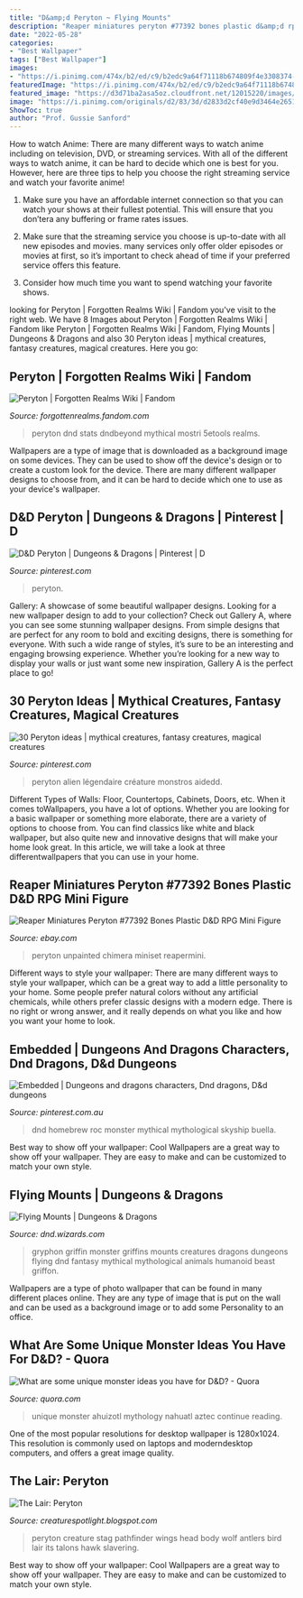 ```yaml
---
title: "D&amp;d Peryton ~ Flying Mounts"
description: "Reaper miniatures peryton #77392 bones plastic d&amp;d rpg mini figure"
date: "2022-05-28"
categories:
- "Best Wallpaper"
tags: ["Best Wallpaper"]
images:
- "https://i.pinimg.com/474x/b2/ed/c9/b2edc9a64f71118b674809f4e3308374--peryton-eme.jpg"
featuredImage: "https://i.pinimg.com/474x/b2/ed/c9/b2edc9a64f71118b674809f4e3308374--peryton-eme.jpg"
featured_image: "https://d3d71ba2asa5oz.cloudfront.net/12015220/images/77392_reap-1.jpg"
image: "https://i.pinimg.com/originals/d2/83/3d/d2833d2cf40e9d3464e26519ab4cfa29.jpg"
ShowToc: true
author: "Prof. Gussie Sanford"
---
```



How to watch Anime: There are many different ways to watch anime including on television, DVD, or streaming services.
With all of the different ways to watch anime, it can be hard to decide which one is best for you. However, here are three tips to help you choose the right streaming service and watch your favorite anime!
1. Make sure you have an affordable internet connection so that you can watch your shows at their fullest potential. This will ensure that you don’tera any buffering or frame rates issues.

2. Make sure that the streaming service you choose is up-to-date with all new episodes and movies. many services only offer older episodes or movies at first, so it’s important to check ahead of time if your preferred service offers this feature.

3. Consider how much time you want to spend watching your favorite shows.

	

		
looking for Peryton | Forgotten Realms Wiki | Fandom you've visit to the right web. We have 8 Images about Peryton | Forgotten Realms Wiki | Fandom like Peryton | Forgotten Realms Wiki | Fandom, Flying Mounts | Dungeons &amp; Dragons and also 30 Peryton ideas | mythical creatures, fantasy creatures, magical creatures. Here you go:
		
    
## Peryton | Forgotten Realms Wiki | Fandom

<img loading=lazy src="https://vignette.wikia.nocookie.net/forgottenrealms/images/8/8d/Peryton5e.png/revision/latest?cb=20171010174015" onerror="this.onerror=null;this.src='https://tse2.mm.bing.net/th?id=OIP.-Poz_gqNQxz60JWx7vAN4QHaHq&amp;pid=15.1';" alt="Peryton | Forgotten Realms Wiki | Fandom">

_Source: forgottenrealms.fandom.com_

>peryton dnd stats dndbeyond mythical mostri 5etools realms. 

	

Wallpapers are a type of image that is downloaded as a background image on some devices. They can be used to show off the device's design or to create a custom look for the device. There are many different wallpaper designs to choose from, and it can be hard to decide which one to use as your device's wallpaper.

    
## D&amp;D Peryton | Dungeons &amp; Dragons | Pinterest | D

<img loading=lazy src="https://s-media-cache-ak0.pinimg.com/736x/ce/27/2c/ce272cebd674e733a6b09494b19059ff.jpg" onerror="this.onerror=null;this.src='https://tse3.mm.bing.net/th?id=OIP.QXcJvpsTJ9V1PhHSlUQMHwHaKb&amp;pid=15.1';" alt="D&amp;D Peryton | Dungeons &amp; Dragons | Pinterest | D">

_Source: pinterest.com_

>peryton. 

	

Gallery: A showcase of some beautiful wallpaper designs.
Looking for a new wallpaper design to add to your collection? Check out Gallery A, where you can see some stunning wallpaper designs. From simple designs that are perfect for any room to bold and exciting designs, there is something for everyone. With such a wide range of styles, it’s sure to be an interesting and engaging browsing experience. Whether you’re looking for a new way to display your walls or just want some new inspiration, Gallery A is the perfect place to go!





	
	
    
## 30 Peryton Ideas | Mythical Creatures, Fantasy Creatures, Magical Creatures

<img loading=lazy src="https://i.pinimg.com/474x/b2/ed/c9/b2edc9a64f71118b674809f4e3308374--peryton-eme.jpg" onerror="this.onerror=null;this.src='https://tse2.mm.bing.net/th?id=OIP.ClJL9u1w0rbKcr0KayUkKAAAAA&amp;pid=15.1';" alt="30 Peryton ideas | mythical creatures, fantasy creatures, magical creatures">

_Source: pinterest.com_

>peryton alien légendaire créature monstros aidedd. 

	

Different Types of Walls: Floor, Countertops, Cabinets, Doors, etc.
When it comes toWallpapers, you have a lot of options. Whether you are looking for a basic wallpaper or something more elaborate, there are a variety of options to choose from. You can find classics like white and black wallpaper, but also quite new and innovative designs that will make your home look great. In this article, we will take a look at three differentwallpapers that you can use in your home.

    
## Reaper Miniatures Peryton #77392 Bones Plastic D&amp;D RPG Mini Figure

<img loading=lazy src="https://d3d71ba2asa5oz.cloudfront.net/12015220/images/77392_reap-1.jpg" onerror="this.onerror=null;this.src='https://tse4.mm.bing.net/th?id=OIP.Zc51VfVcpkk_s2fAPdD-EgHaGh&amp;pid=15.1';" alt="Reaper Miniatures Peryton #77392 Bones Plastic D&amp;D RPG Mini Figure">

_Source: ebay.com_

>peryton unpainted chimera miniset reapermini. 

	

Different ways to style your wallpaper:
There are many different ways to style your wallpaper, which can be a great way to add a little personality to your home. Some people prefer natural colors without any artificial chemicals, while others prefer classic designs with a modern edge. There is no right or wrong answer, and it really depends on what you like and how you want your home to look.

    
## Embedded | Dungeons And Dragons Characters, Dnd Dragons, D&amp;d Dungeons

<img loading=lazy src="https://i.pinimg.com/originals/d2/83/3d/d2833d2cf40e9d3464e26519ab4cfa29.jpg" onerror="this.onerror=null;this.src='https://tse3.mm.bing.net/th?id=OIP.aV2jPYPDVRcTrj7aReoz0gHaKR&amp;pid=15.1';" alt="Embedded | Dungeons and dragons characters, Dnd dragons, D&amp;d dungeons">

_Source: pinterest.com.au_

>dnd homebrew roc monster mythical mythological skyship buella. 

	

Best way to show off your wallpaper:
Cool Wallpapers are a great way to show off your wallpaper. They are easy to make and can be customized to match your own style.

    
## Flying Mounts | Dungeons &amp; Dragons

<img loading=lazy src="http://media.wizards.com/legacy/dnd/images/alumni_20121207_2.jpg" onerror="this.onerror=null;this.src='https://tse1.mm.bing.net/th?id=OIP.9t_AVVBKCkoCnRK_DllGLQHaFN&amp;pid=15.1';" alt="Flying Mounts | Dungeons &amp; Dragons">

_Source: dnd.wizards.com_

>gryphon griffin monster griffins mounts creatures dragons dungeons flying dnd fantasy mythical mythological animals humanoid beast griffon. 

	



Wallpapers are a type of photo wallpaper that can be found in many different places online. They are any type of image that is put on the wall and can be used as a background image or to add some Personality to an office.

    
## What Are Some Unique Monster Ideas You Have For D&amp;D? - Quora

<img loading=lazy src="https://qph.fs.quoracdn.net/main-qimg-c3954177416399e0281548da82e284df" onerror="this.onerror=null;this.src='https://tse3.mm.bing.net/th?id=OIP.w5VBd0FjmeAoFUjaguKE3wHaKz&amp;pid=15.1';" alt="What are some unique monster ideas you have for D&amp;D? - Quora">

_Source: quora.com_

>unique monster ahuizotl mythology nahuatl aztec continue reading. 

	

One of the most popular resolutions for desktop wallpaper is 1280x1024. This resolution is commonly used on laptops and moderndesktop computers, and offers a great image quality.

    
## The Lair: Peryton

<img loading=lazy src="http://4.bp.blogspot.com/-qPCah7OIeSk/VNJx5JdDyXI/AAAAAAAAAzw/uWL7BX0nv2U/s1600/peryton1.jpg" onerror="this.onerror=null;this.src='https://tse2.mm.bing.net/th?id=OIP.JtNhMcEyz2MYoipTJoCrZwAAAA&amp;pid=15.1';" alt="The Lair: Peryton">

_Source: creaturespotlight.blogspot.com_

>peryton creature stag pathfinder wings head body wolf antlers bird lair its talons hawk slavering. 

	

Best way to show off your wallpaper:
Cool Wallpapers are a great way to show off your wallpaper. They are easy to make and can be customized to match your own style.

